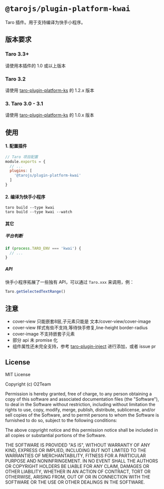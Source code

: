 # `@tarojs/plugin-platform-kwai`

Taro 插件。用于支持编译为快手小程序。

## 版本要求

### Taro 3.3+

请使用本插件的 1.0 或以上版本

### Taro 3.2

请使用 [taro-plugin-platform-ks](https://github.com/vadxq/taro-plugin-platform-ks) 的 1.2.x 版本

### 3. Taro 3.0 - 3.1

请使用 [taro-plugin-platform-ks](https://github.com/vadxq/taro-plugin-platform-ks) 的 1.0.x 版本

## 使用

#### 1. 配置插件

```js
// Taro 项目配置
module.exports = {
  // ...
  plugins: [
    '@tarojs/plugin-platform-kwai'
  ]
}
```

#### 2. 编译为快手小程序

```shell
taro build --type kwai
taro build --type kwai --watch
```

#### 其它

##### 平台判断

```js
if (process.TARO_ENV === 'kwai') {
  // ...
}
```

##### API

快手小程序拓展了一些独有 API，可以通过 `Taro.xxx` 来调用，例：

```js
Taro.getSelectedTextRange()
```

## 注意

* cover-view 只能嵌套8层,子元素只能是 文本/cover-view/cover-image
* cover-view 样式有些不支持,等待快手修复,line-height border-radius
* cover-image 不支持嵌套子元素
* 部分 api 未 promise 化
* 组件属性还未完全支持，参考 [taro-plugin-inject](https://github.com/NervJS/taro-plugin-inject) 进行添加，或者 issue pr

## License

MIT License

Copyright (c) O2Team

Permission is hereby granted, free of charge, to any person obtaining a copy
of this software and associated documentation files (the "Software"), to deal
in the Software without restriction, including without limitation the rights
to use, copy, modify, merge, publish, distribute, sublicense, and/or sell
copies of the Software, and to permit persons to whom the Software is
furnished to do so, subject to the following conditions:

The above copyright notice and this permission notice shall be included in all
copies or substantial portions of the Software.

THE SOFTWARE IS PROVIDED "AS IS", WITHOUT WARRANTY OF ANY KIND, EXPRESS OR
IMPLIED, INCLUDING BUT NOT LIMITED TO THE WARRANTIES OF MERCHANTABILITY,
FITNESS FOR A PARTICULAR PURPOSE AND NONINFRINGEMENT. IN NO EVENT SHALL THE
AUTHORS OR COPYRIGHT HOLDERS BE LIABLE FOR ANY CLAIM, DAMAGES OR OTHER
LIABILITY, WHETHER IN AN ACTION OF CONTRACT, TORT OR OTHERWISE, ARISING FROM,
OUT OF OR IN CONNECTION WITH THE SOFTWARE OR THE USE OR OTHER DEALINGS IN THE
SOFTWARE.

